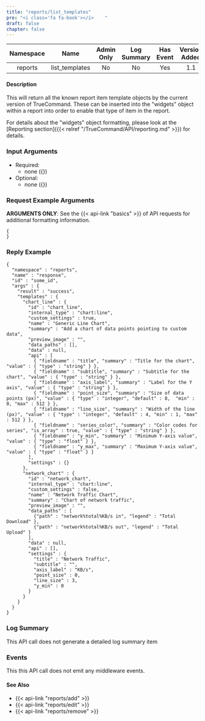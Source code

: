```yaml
---
title: "reports/list_templates"
pre: "<i class='fa fa-book'></i>	"
draft: false
chapter: false
---
```


| Namespace | Name | Admin Only | Log Summary | Has Event | Version Added
|:----------------:|:--------:|:--------:|:--------:|:--------:|:---:|
| reports | list_templates | No | No | Yes | 1.1 |

#### Description
This will return all the known report item template objects by the current version of TrueCommand. These can be inserted into the "widgets" object within a report into order to enable that type of item in the report.

For details about the "widgets" object formatting, please look at the [Reporting section]({{< relref "/TrueCommand/API/reporting.md" >}}) for details.

### Input Arguments
* Required:
   * none ({})
* Optional:
   * none ({})


### Request Example Arguments
**ARGUMENTS ONLY**: See the {{< api-link "basics" >}} of API requests for additional formatting information.

```
{
}
```

### Reply Example
```
{
  "namespace" : "reports",
  "name" : "response",
  "id" : "some_id",
  "args" : {
    "result" : "success",
    "templates" : {
      "chart_line" : {
        "id" : "chart_line",
        "internal_type" : "chart:line",
        "custom_settings" : true,
        "name" : "Generic Line Chart",
        "summary" : "Add a chart of data points pointing to custom data",
        "preview_image" : "",
        "data_paths" : [],
        "data" : null,
        "api" : [
          { "fieldname" : "title", "summary" : "Title for the chart", "value" : { "type" : "string" } },
          { "fieldname" : "subtitle", "summary" : "Subtitle for the chart", "value" : { "type" : "string" } },
          { "fieldname" : "axis_label", "summary" : "Label for the Y axis", "value" : { "type" : "string" } },
          { "fieldname" : "point_size", "summary" : "Size of data points (px)", "value" : { "type" : "integer", "default" : 8,  "min" : 0, "max" : 512 } },
          { "fieldname" : "line_size", "summary" : "Width of the line (px)", "value" : { "type" : "integer", "default" : 4, "min" : 1, "max" : 512 } },
          { "fieldname" : "series_color", "summary" : "Color codes for series", "is_array" : true, "value" : { "type" : "string" } },
          { "fieldname" : "y_min", "summary" : "Minimum Y-axis value", "value" : { "type" : "float" } },
          { "fieldname" : "y_max", "summary" : "Maximum Y-axis value", "value" : { "type" : "float" } }
        ],
        "settings" : {}
      },
      "network_chart" : {
        "id" : "network_chart",
        "internal_type" : "chart:line",
        "custom_settings" : false,
        "name" : "Network Traffic Chart",
        "summary" : "Chart of network traffic",
        "preview_image" : "",
        "data_paths" : [
          {"path" : "network%total%KB/s in", "legend" : "Total Download" },
          {"path" : "network%total%KB/s out", "legend" : "Total Upload" }
        ],
        "data" : null,
        "api" : [],
        "settings" : {
          "title" : "Network Traffic",
          "subtitle" : "",
          "axis_label" : "KB/s",
          "point_size" : 0,
          "line_size" : 3,
          "y_min" : 0
        }
      }
    }
  }
}
```
### Log Summary
This API call does not generate a detailed log summary item

### Events
This this API call does not emit any middleware events.

#### See Also
* {{< api-link "reports/add" >}}
* {{< api-link "reports/edit" >}}
* {{< api-link "reports/remove" >}}

